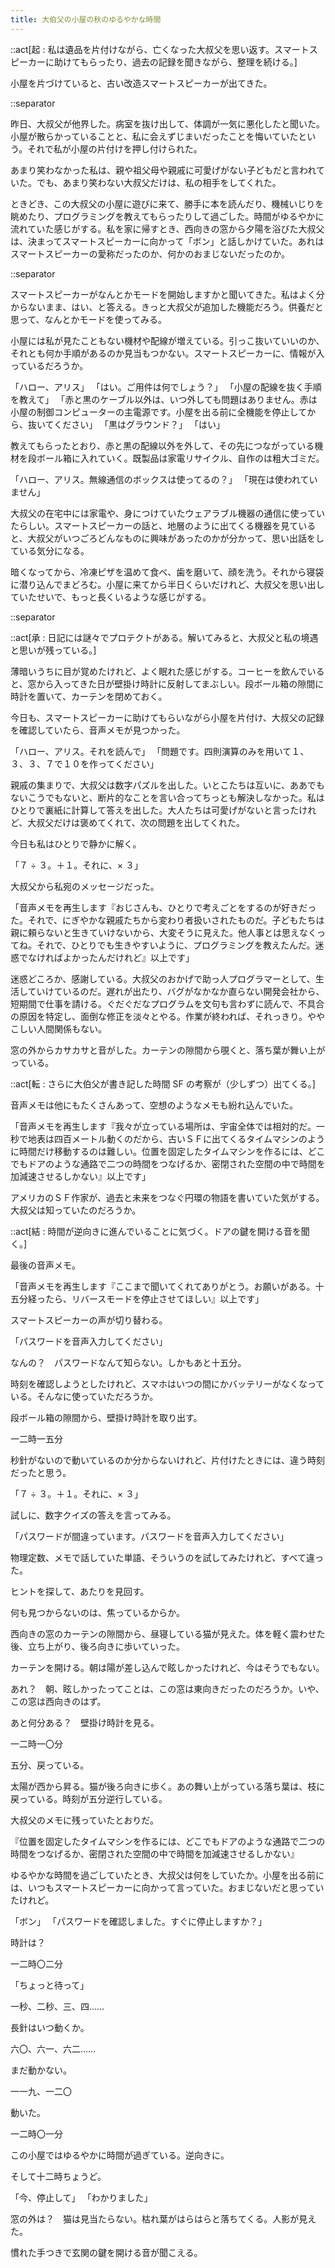 ```yaml
---
title: 大伯父の小屋の秋のゆるやかな時間
---
```


::act[起 : 私は遺品を片付けながら、亡くなった大叔父を思い返す。スマートスピーカーに助けてもらったり、過去の記録を聞きながら、整理を続ける。]

小屋を片づけていると、古い改造スマートスピーカーが出てきた。

::separator

昨日、大叔父が他界した。病室を抜け出して、体調が一気に悪化したと聞いた。小屋が散らかっていることと、私に会えずじまいだったことを悔いていたという。それで私が小屋の片付けを押し付けられた。

あまり笑わなかった私は、親や祖父母や親戚に可愛げがない子どもだと言われていた。でも、あまり笑わない大叔父だけは、私の相手をしてくれた。

ときどき、この大叔父の小屋に遊びに来て、勝手に本を読んだり、機械いじりを眺めたり、プログラミングを教えてもらったりして過ごした。時間がゆるやかに流れていた感じがする。私を家に帰すとき、西向きの窓から夕陽を浴びた大叔父は、決まってスマートスピーカーに向かって「ボン」と話しかけていた。あれはスマートスピーカーの愛称だったのか、何かのおまじないだったのか。

::separator

スマートスピーカーがなんとかモードを開始しますかと聞いてきた。私はよく分からないまま、はい、と答える。きっと大叔父が追加した機能だろう。供養だと思って、なんとかモードを使ってみる。

小屋には私が見たこともない機材や配線が増えている。引っこ抜いていいのか、それとも何か手順があるのか見当もつかない。スマートスピーカーに、情報が入っているだろうか。

「ハロー、アリス」
「はい。ご用件は何でしょう？」
「小屋の配線を抜く手順を教えて」
「赤と黒のケーブル以外は、いつ外しても問題はありません。赤は小屋の制御コンピューターの主電源です。小屋を出る前に全機能を停止してから、抜いてください」
「黒はグラウンド？」
「はい」

教えてもらったとおり、赤と黒の配線以外を外して、その先につながっている機材を段ボール箱に入れていく。既製品は家電リサイクル、自作のは粗大ゴミだ。

「ハロー、アリス。無線通信のボックスは使ってるの？」
「現在は使われていません」

大叔父の在宅中には家電や、身につけていたウェアラブル機器の通信に使っていたらしい。スマートスピーカーの話と、地層のように出てくる機器を見ていると、大叔父がいつごろどんなものに興味があったのかが分かって、思い出話をしている気分になる。

暗くなってから、冷凍ピザを温めて食べ、歯を磨いて、顔を洗う。それから寝袋に潜り込んでまどろむ。小屋に来てから半日くらいだけれど、大叔父を思い出していたせいで、もっと長くいるような感じがする。

::separator

::act[承 : 日記には謎々でプロテクトがある。解いてみると、大叔父と私の境遇と思いが残っている。]

薄暗いうちに目が覚めたけれど、よく眠れた感じがする。コーヒーを飲んでいると、窓から入ってきた日が壁掛け時計に反射してまぶしい。段ボール箱の隙間に時計を置いて、カーテンを閉めておく。

今日も、スマートスピーカーに助けてもらいながら小屋を片付け、大叔父の記録を確認していたら、音声メモが見つかった。

「ハロー、アリス。それを読んで」
「問題です。四則演算のみを用いて１、３、３、７で１０を作ってください」

親戚の集まりで、大叔父は数字パズルを出した。いとこたちは互いに、ああでもないこうでもないと、断片的なことを言い合ってちっとも解決しなかった。私はひとりで裏紙に計算して答えを出した。大人たちは可愛げがないと言ったけれど、大叔父だけは褒めてくれて、次の問題を出してくれた。

今日も私はひとりで静かに解く。

「７ ÷ ３。＋１。それに、× ３」

大叔父から私宛のメッセージだった。

「音声メモを再生します『おじさんも、ひとりで考えごとをするのが好きだった。それで、にぎやかな親戚たちから変わり者扱いされたものだ。子どもたちは親に頼らないと生きていけないから、大変そうに見えた。他人事とは思えなくってね。それで、ひとりでも生きやすいように、プログラミングを教えたんだ。迷惑でなければよかったんだけれど』以上です」

迷惑どころか、感謝している。大叔父のおかげで助っ人プログラマーとして、生活していけているのだ。遅れが出たり、バグがなかなか直らない開発会社から、短期間で仕事を請ける。ぐだぐだなプログラムを文句も言わずに読んで、不具合の原因を特定し、面倒な修正を淡々とやる。作業が終われば、それっきり。ややこしい人間関係もない。

窓の外からカサカサと音がした。カーテンの隙間から覗くと、落ち葉が舞い上がっている。

::act[転 : さらに大伯父が書き記した時間 SF の考察が（少しずつ）出てくる。]

音声メモは他にもたくさんあって、空想のようなメモも紛れ込んでいた。

「音声メモを再生します『我々が立っている場所は、宇宙全体では相対的だ。一秒で地表は四百メートル動くのだから、古いＳＦに出てくるタイムマシンのように時間だけ移動するのは難しい。位置を固定したタイムマシンを作るには、どこでもドアのような通路で二つの時間をつなげるか、密閉された空間の中で時間を加減速させるしかない』以上です」

アメリカのＳＦ作家が、過去と未来をつなぐ円環の物語を書いていた気がする。大叔父は知っていたのだろうか。

::act[結 : 時間が逆向きに進んでいることに気づく。ドアの鍵を開ける音を聞く。]

最後の音声メモ。

「音声メモを再生します『ここまで聞いてくれてありがとう。お願いがある。十五分経ったら、リバースモードを停止させてほしい』以上です」

スマートスピーカーの声が切り替わる。

「パスワードを音声入力してください」

なんの？　パスワードなんて知らない。しかもあと十五分。

時刻を確認しようとしたけれど、スマホはいつの間にかバッテリーがなくなっている。そんなに使っていただろうか。

段ボール箱の隙間から、壁掛け時計を取り出す。

一二時一五分

秒針がないので動いているのか分からないけれど、片付けたときには、違う時刻だったと思う。

「７ ÷ ３。＋１。それに、× ３」

試しに、数字クイズの答えを言ってみる。

「パスワードが間違っています。パスワードを音声入力してください」

物理定数、メモで話していた単語、そういうのを試してみたけれど、すべて違った。

ヒントを探して、あたりを見回す。

何も見つからないのは、焦っているからか。

西向きの窓のカーテンの隙間から、昼寝している猫が見えた。体を軽く震わせた後、立ち上がり、後ろ向きに歩いていった。

カーテンを開ける。朝は陽が差し込んで眩しかったけれど、今はそうでもない。

あれ？　朝、眩しかったってことは、この窓は東向きだったのだろうか。いや、この窓は西向きのはず。

あと何分ある？　壁掛け時計を見る。

一二時一〇分

五分、戻っている。

太陽が西から昇る。猫が後ろ向きに歩く。あの舞い上がっている落ち葉は、枝に戻っている。時刻が五分逆行している。

大叔父のメモに残っていたとおりだ。

『位置を固定したタイムマシンを作るには、どこでもドアのような通路で二つの時間をつなげるか、密閉された空間の中で時間を加減速させるしかない』

ゆるやかな時間を過ごしていたとき、大叔父は何をしていたか。小屋を出る前には、いつもスマートスピーカーに向かって言っていた。おまじないだと思っていたけれど。

「ボン」
「パスワードを確認しました。すぐに停止しますか？」

時計は？

一二時〇二分

「ちょっと待って」

一秒、二秒、三、四……

長針はいつ動くか。

六〇、六一、六二……

まだ動かない。

一一九、一二〇

動いた。

一二時〇一分

この小屋ではゆるやかに時間が過ぎている。逆向きに。

そして十二時ちょうど。

「今、停止して」
「わかりました」

窓の外は？　猫は見当たらない。枯れ葉がはらはらと落ちてくる。人影が見えた。

慣れた手つきで玄関の鍵を開ける音が聞こえる。
